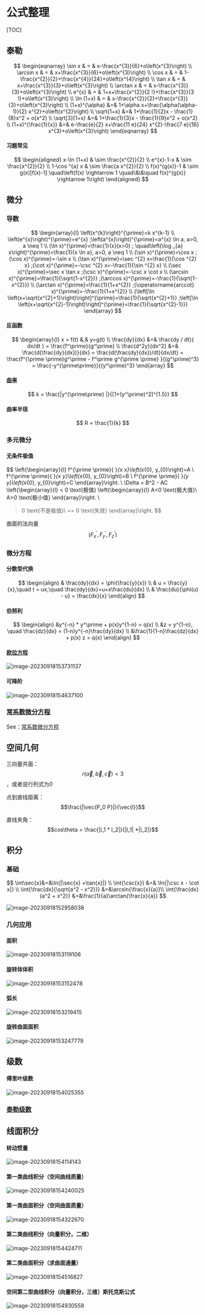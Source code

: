 # 公式整理

[TOC]



## 泰勒

$$
\begin{eqnarray}
\sin x & = & x-\frac{x^{3}}{6}+o\left(x^{3}\right) \\
\arcsin x & = & x+\frac{x^{3}}{6}+o\left(x^{3}\right) \\
\cos x & = & 1-\frac{x^{2}}{2}+\frac{x^{4}}{24}+o\left(x^{4}\right) \\
\tan x & = & x+\frac{x^{3}}{3}+o\left(x^{3}\right) \\
\arctan x & = & x-\frac{x^{3}}{3}+o\left(x^{3}\right) \\
e^{x} & = & 1+x+\frac{x^{2}}{2 !}+\frac{x^{3}}{3 !}+o\left(x^{3}\right) \\
\ln (1+x) & = & x-\frac{x^{2}}{2}+\frac{x^{3}}{3}+o\left(x^{3}\right) \\
(1+x)^{\alpha} &=& 1+\alpha x+\frac{\alpha(\alpha-1)}{2} x^{2}+o\left(x^{2}\right) \\
\sqrt{1+x} &=& 1+\frac{1}{2}x - \frac{1}{8}x^2 + o(x^2) \\
\sqrt[3]{1+x} &=& 1+\frac{1}{3}x - \frac{1}{9}x^2 + o(x^2) \\
(1+x)^{\frac{1}{x}} &=& e-\frac{e}{2} x+\frac{11 e}{24} x^{2}-\frac{7 e}{16} x^{3}+o\left(x^{3}\right)
\end{eqnarray}
$$



#### 习题常见

$$
\begin{aligned}
x-\ln (1+x) & \sim \frac{x^{2}}{2} \\
e^{x}-1-x & \sim \frac{x^{2}}{2} \\
1-\cos ^{a} x & \sim \frac{a x^{2}}{2} \\
f(x)^{g(x)}-1 & \sim g(x)[f(x)-1] \quad\left(f(x) \rightarrow 1 \quad\&\&\quad f(x)^{g(x)} \rightarrow 1\right)
\end{aligned}
$$


## 微分

### 导数

$$
\begin{array}{l}
\left(x^{k}\right)^{\prime}=k x^{k-1} \\
\left(e^{x}\right)^{\prime}=e^{x} ;\left(a^{x}\right)^{\prime}=a^{x} \ln a, a>0, a \neq 1 \\
(\ln x)^{\prime}=\frac{1}{x}(x>0) ; \quad\left(\log _{a} x\right)^{\prime}=\frac{1}{x \ln a}, a>0, a \neq 1 \\
(\sin x)^{\prime}=\cos x ;(\cos x)^{\prime}=-\sin x \\
(\tan x)^{\prime}=\sec ^{2} x=\frac{1}{\cos ^{2} x} ;(\cot x)^{\prime}=-\csc ^{2} x=-\frac{1}{\sin ^{2} x} \\
(\sec x)^{\prime}=\sec x \tan x ;(\csc x)^{\prime}=-\csc x \cot x \\
(\arcsin x)^{\prime}=\frac{1}{\sqrt{1-x^{2}}} ;(\arccos x)^{\prime}=-\frac{1}{\sqrt{1-x^{2}}} \\
(\arctan x)^{\prime}=\frac{1}{1+x^{2}} ;(\operatorname{arccot} x)^{\prime}=-\frac{1}{1+x^{2}} \\
{\left[\ln \left(x+\sqrt{x^{2}+1}\right)\right]^{\prime}=\frac{1}{\sqrt{x^{2}+1}} ;\left[\ln \left(x+\sqrt{x^{2}-1}\right)\right]^{\prime}=\frac{1}{\sqrt{x^{2}-1}}}
\end{array}
$$

#### 反函数

$$
\begin{array}{l}
x = f(t) &,& y=g(t) \\
\frac{dy}{dx} &=& \frac{dy / dt}{ dx/dt } = \frac{f^\prime}{g^\prime} \\
\frac{d^2y}{dx^2} &=& \frac{d(\frac{dy}{dx})}{dx} = \frac{d(\frac{dy}{dx})/dt}{dx/dt} = \frac{f^{\prime \prime}g^\prime - f^\prime g^{\prime \prime}   }{(g^\prime)^3} = \frac{-y^{\prime\prime}}{(y^\prime)^3}
\end{array}
$$



#### [曲率](../../wiki/曲率.md)

$$
k = \frac{|y^{\prime\prime} |}{[1+(y^\prime)^2]^{1.5}}
$$
#### 曲率半径

$$
R = \frac{1}{k}
$$


### 多元微分

#### 无条件极值

$$
\left\{\begin{array}{l}
f^{\prime \prime}{ }_{x x}\left(x_{0}, y_{0}\right)=A \\
f^{\prime \prime}{ }_{x y}\left(x_{0}, y_{0}\right)=B \\
f^{\prime \prime}{ }_{y y}\left(x_{0}, y_{0}\right)=C
\end{array}\right.
\\
\Delta = B^2 - AC
\left\{\begin{array}{l}
< 0 \text{极值} 
	\left\{\begin{array}{l}
	A<0 \text{极大值}\\ 
	A>0 \text{极小值}
	\end{array}\right.
\\
> 0 \text{不是极值}\\ 
== 0 \text{失效}
\end{array}\right.
$$




曲面的法向量
$$
(F^\prime_x,F^\prime_y,F^\prime_z)
$$


### 微分方程

#### 分数型代换

$$
\begin{align}
& \frac{dy}{dx} = \phi(\frac{y}{x}) \\
& u = \frac{y}{x},\quad t = ux,\quad \frac{dy}{dx}=u+x\frac{du}{dx} \\
& \frac{du}{\phi(u) - u} = \frac{dx}{x}
\end{align}
$$
#### 伯努利

$$
\begin{align}
&y^{-n} * y^\prime + p(x)y^{1-n} = q(x) \\
&z = y^{1-n}, \quad \frac{dz}{dx} = (1-n)y^{-n}\frac{dy}{dx} \\
&\frac{1}{1-n}\frac{dz}{dx} + p(x) z = q(x)
\end{align}
$$

#### [欧拉方程](https://zhuanlan.zhihu.com/p/349911260)

![image-20230918153731137](https://pic-1257412153.cos.ap-nanjing.myqcloud.com/images/2023/09/18/image-20230918153731137-5d386d.png)

#### 可降阶

![image-20230918154637100](https://pic-1257412153.cos.ap-nanjing.myqcloud.com/images/2023/09/18/image-20230918154637100-842e25.png)

### [常系数微分方程](常系数微分方程.md)

See：[常系数微分方程](常系数微分方程.md)

## 空间几何

三向量共面：$$r(\vec{a},\vec{b},\vec{c})<3$$，或者说行列式为0

点到直线距离：$$\frac{|\vec{P_0 P}|}{\vec{l}}$$ 

直线夹角：$$cos\theta = \frac{|l_1 * l_2|}{|l_1| *|l_2|}$$ 



## 积分

### 基础

$$
\int\sec{x}&=&\ln{|\sec{x} +\tan{x}|} \\
\int{\csc{x}} &=& \ln{|\csc x - \cot x|} \\
\int{\frac{dx}{\sqrt{a^2 - x^2}}} &=&\arcsin{\frac{x}{a}}\\
\int{\frac{dx}{a^2 + x^2}} &=&\frac{1}{a}\arctan{\frac{x}{a}}
$$



![image-20230918152958038](https://pic-1257412153.cos.ap-nanjing.myqcloud.com/images/2023/09/18/image-20230918152958038-fbed91.png)

### 几何应用

#### 面积

![image-20230918153119106](https://pic-1257412153.cos.ap-nanjing.myqcloud.com/images/2023/09/18/image-20230918153119106-4a1a7a.png)

#### 旋转体体积

![image-20230918153152478](https://pic-1257412153.cos.ap-nanjing.myqcloud.com/images/2023/09/18/image-20230918153152478-6945df.png)

#### 弧长

![image-20230918153219415](https://pic-1257412153.cos.ap-nanjing.myqcloud.com/images/2023/09/18/image-20230918153219415-ebb6ff.png)

#### 旋转曲面面积

![image-20230918153247779](https://pic-1257412153.cos.ap-nanjing.myqcloud.com/images/2023/09/18/image-20230918153247779-4a2dbd.png)

## 级数

#### 傅里叶级数

![image-20230918154025355](https://pic-1257412153.cos.ap-nanjing.myqcloud.com/images/2023/09/18/image-20230918154025355-17e1f9.png)

### [泰勒级数](泰勒级数.md)

## 线面积分

#### 转动惯量

![image-20230918154114143](https://pic-1257412153.cos.ap-nanjing.myqcloud.com/images/2023/09/18/image-20230918154114143-9a24aa.png)

#### 第一类曲线积分（空间曲线质量）

![image-20230918154240025](https://pic-1257412153.cos.ap-nanjing.myqcloud.com/images/2023/09/18/image-20230918154240025-823620.png)

#### 第一类曲面积分（空间曲面质量）

![image-20230918154322670](https://pic-1257412153.cos.ap-nanjing.myqcloud.com/images/2023/09/18/image-20230918154322670-d7f097.png)

#### 第二类曲线积分（向量积分，二维）

![image-20230918154424711](https://pic-1257412153.cos.ap-nanjing.myqcloud.com/images/2023/09/18/image-20230918154424711-5bc3f8.png)

#### 第二类曲面积分（求曲面通量）

![image-20230918154516827](https://pic-1257412153.cos.ap-nanjing.myqcloud.com/images/2023/09/18/image-20230918154516827-71dbac.png)

#### 空间第二型曲线积分（向量积分，三维）斯托克斯公式

![image-20230918154930558](https://pic-1257412153.cos.ap-nanjing.myqcloud.com/images/2023/09/18/image-20230918154930558-43110f.png)
